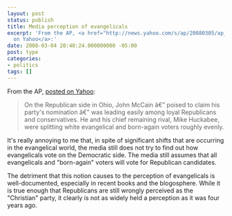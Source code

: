```yaml
---
layout: post
status: publish
title: Media perception of evangelicals
excerpt: 'From the AP, <a href="http://news.yahoo.com/s/ap/20080305/ap_on_el_pr/campaign_exit_poll;_ylt=Areri4LmS9o1qOw4icO4TVth24cA">posted
  on Yahoo</a>:'
date: 2008-03-04 20:40:24.000000000 -05:00
post: type
categories:
- politics
tags: []
---
```

From the AP, <a href="http://news.yahoo.com/s/ap/20080305/ap_on_el_pr/campaign_exit_poll;_ylt=Areri4LmS9o1qOw4icO4TVth24cA">posted on Yahoo</a>:
<blockquote><p>On the Republican side in Ohio, John McCain &acirc;&euro;&rdquo; poised to claim his party's nomination &acirc;&euro;&rdquo; was leading easily among loyal Republicans and conservatives. He and his chief remaining rival, Mike Huckabee, were splitting white evangelical and born-again voters roughly evenly.</p></blockquote>
It's really annoying to me that, in spite of significant shifts that are occurring in the evangelical world, the media still does not try to find out how evangelicals vote on the Democratic side. The media still assumes that all evangelicals and "born-again" voters will vote for Republican candidates.

The detriment that this notion causes to the perception of evangelicals is well-documented, especially in recent books and the blogosphere. While it is true enough that Republicans are still wrongly perceived as the "Christian" party, it clearly is not as widely held a perception as it was four years ago.
